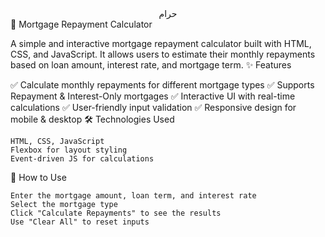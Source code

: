 <center style="font-size:"25px">حرام</center>
🏡 Mortgage Repayment Calculator

A simple and interactive mortgage repayment calculator built with HTML, CSS, and JavaScript. It allows users to estimate their monthly repayments based on loan amount, interest rate, and mortgage term.
✨ Features

✅ Calculate monthly repayments for different mortgage types
✅ Supports Repayment & Interest-Only mortgages
✅ Interactive UI with real-time calculations
✅ User-friendly input validation
✅ Responsive design for mobile & desktop
🛠 Technologies Used

    HTML, CSS, JavaScript
    Flexbox for layout styling
    Event-driven JS for calculations

🚀 How to Use

    Enter the mortgage amount, loan term, and interest rate
    Select the mortgage type
    Click "Calculate Repayments" to see the results
    Use "Clear All" to reset inputs

